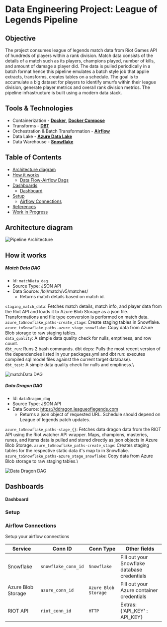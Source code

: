 # Data Engineering Project: League of Legends Pipeline


## Objective
The project consumes league of legends match data from Riot Games API of hundreds of players within a rank division. Match data consists of the details of a match such as its players, champions played, number of kills, and amount of damage a player did. The data is pulled periodically in a batch format hence this pipeline emulates a batch style job that applie extracts, transforms, creates tables on a schedule. The goal is to accumulate a big dataset for players to identify smurfs within their league division, generate player metrics and overall rank division metrics. The pipeline infrastructure is built using a modern data stack.

## Tools & Technologies

- Containerization - [**Docker**](https://www.docker.com), [**Docker Compose**](https://docs.docker.com/compose/)
- Transforms - [**DBT**](https://www.getdbt.com/)
- Orchestration & Batch Transformation - [**Airflow**](https://airflow.apache.org)
- Data Lake - [**Azure Data Lake**](https://azure.microsoft.com/en-us/solutions/data-lake/)
- Data Warehouse - [**Snowflake**](https://www.snowflake.com/)

<!-- TABLE OF CONTENTS -->
## Table of Contents

* [Architecture diagram](#architecture-diagram)
* [How it works](#how-it-works)
    * [Data Flow-Airflow Dags](#data-flow)
* [Dashboards](#dashboards)
    * [Dashboard](dashboard)
* [Setup](#setup)
    * [Airflow Connections](airflow-connections)
* [References](#references)
* [Work in Progress](#work-in-progress)

<!-- ARCHITECTURE DIAGRAM -->
## Architecture diagram

![Pipeline Architecture](https://github.com/ryancflo/crypto_sentiment_pipeline/tree/master/imagesLOL_arch.png)

<!-- HOW IT WORKS -->
## How it works

##### Match Data DAG
 - Id: `matchData_dag`
 - Source Type: JSON API
 - Data Source: /lol/match/v5/matches/
    - Returns match details based on match id.

`staging_match_data`: Fetches match details, match info, and player data from the Riot API and loads it to Azure Blob Storage as a json file. Transformations and file type conversion is performed on match data.\
`azure_toSnowflake_paths-create_stage`: Create staging tables in Snowflake.\
`azure_toSnowflake_paths-azure_stage_snowflake`: Copy data from Azure Blob storage to raw staging tables.\
`data_quality`: A simple data quality check for nulls, emptiness, and row count.\
`dbt_run`: Runs 2 bash commands. dbt deps: Pulls the most recent version of the dependencies listed in your packages.yml and dbt run: executes compiled sql model files against the current target database).\
`dbt_test`: A simple data quality check for nulls and emptiness.\

![matchData DAG](https://github.com/ryancflo/league_of_legends/tree/master/imagesmatch_dag.PNG)

##### Data Dragon DAG
 - Id: `dataDragon_dag`
 - Source Type: JSON API
 - Data Source: https://ddragon.leagueoflegends.com
    - Returns a json object of requested URL. Schedule should depend on League of legends patch updates.

`azure_toSnowflake_paths-stage_{}`: Fetches data dragon data from the RIOT API using the Riot watcher API wrapper. Maps, champions, masteries, runes, and items data is pulled and stored directly as json objects in Azure Blob Storage.
`azure_toSnowflake_paths-create_stage`: Creates staging tables for the respective static data it's map to in Snowflake.\
`azure_toSnowflake_paths-azure_stage_snowflake`: Copy data from Azure Blob storage to raw staging tables.\

![Data Dragon DAG](https://github.com/ryancflo/league_of_legends/tree/master/images/datadragondag.PNG)


## Dashboards

#### Dashboard


<!-- SETUP -->
### Setup

### Airflow Connections

Setup your airflow connections 

| Service | Conn ID | Conn Type | Other fields |
| ------- | ------- | --------- | ------------------ |
| Snowflake | `snowflake_conn_id` | `Snowflake` | Fill out your Snowflake database credentials |
| Azure Blob Storage | `azure_conn_id` | `Azure Blob Storage` | Fill out your Azure container credentials |
| RIOT API | `riot_conn_id` | `HTTP` | Extras: {'API_KEY' : API_KEY} |

